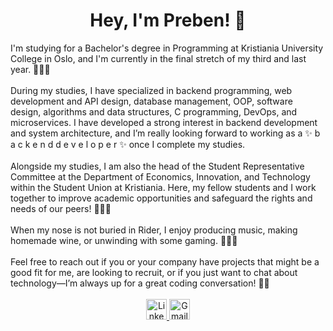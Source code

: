 <h1 id="heading" align="center">Hey, I'm Preben! 👋</h1>
I'm studying for a Bachelor's degree in Programming at Kristiania University College in Oslo, and I'm currently in the final stretch of my third and last year. 👨🏼‍🎓
<br>
<br>
During my studies, I have specialized in backend programming, web development and API design, database management, OOP, software design, algorithms and data structures, C programming, DevOps, and microservices. I have developed a strong interest in backend development and system architecture, and I’m really looking forward to working as a ✨ b a c k e n d   d e v e l o p e r ✨ once I complete my studies.
<br>
<br>
Alongside my studies, I am also the head of the Student Representative Committee at the Department of Economics, Innovation, and Technology within the Student Union at Kristiania. Here, my fellow students and I work together to improve academic opportunities and safeguard the rights and needs of our peers! 👨🏻‍⚖️
<br>
<br>
When my nose is not buried in Rider, I enjoy producing music, making homemade wine, or unwinding with some gaming. 🎸🍷👾
<br>
<br>
Feel free to reach out if you or your company have projects that might be a good fit for me, are looking to recruit, or if you just want to chat about technology—I’m always up for a great coding conversation! 🚀🤓
<br>
<br>
<div id="badges" align="center">
  <a href="https://www.linkedin.com/in/prebenohre/">
    <img height="33rem" src="https://img.shields.io/badge/LinkedIn-blue?style=for-the-badge&logo=linkedin&logoColor=white" alt="LinkedIn Badge"/>
  </a>
  <a href="mailto:prebenohre@gmail.com">
    <img height="33rem" src="https://img.shields.io/badge/Gmail-D14836?style=for-the-badge&logo=gmail&logoColor=white" alt="Gmail Badge"/>
  </a>
</div>



<!--
**prebenohre/prebenohre** is a ✨ _special_ ✨ repository because its `README.md` (this file) appears on your GitHub profile.

Here are some ideas to get you started:

- 🔭 I’m currently working on ...
- 🌱 I’m currently learning ...
- 👯 I’m looking to collaborate on ...
- 🤔 I’m looking for help with ...
- 💬 Ask me about ...
- 📫 How to reach me: ...
- 😄 Pronouns: ...
- ⚡ Fun fact: ...
-->
